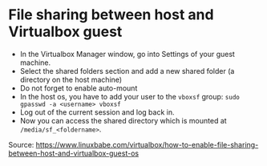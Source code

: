 # File sharing between host and Virtualbox guest

* In the Virtualbox Manager window, go into Settings of your guest machine.
* Select the shared folders section and add a new shared folder (a directory on the host machine)
* Do not forget to enable auto-mount
* In the host os, you have to add your user to the `vboxsf` group:
  `sudo gpasswd -a <username> vboxsf`
* Log out of the current session and log back in.
* Now you can access the shared directory which is mounted at `/media/sf_<foldername>`.

Source: https://www.linuxbabe.com/virtualbox/how-to-enable-file-sharing-between-host-and-virtualbox-guest-os
